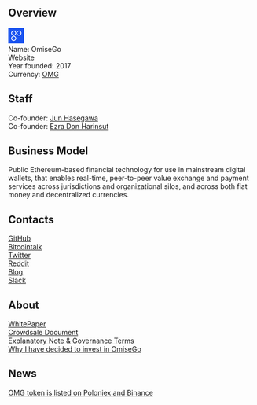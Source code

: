 ## Overview
![logo](../projects/logo/omisego.png)  
Name: OmiseGo  
[Website](https://omg.omise.co/)  
Year founded: 2017  
Currency: [OMG](https://coinmarketcap.com/assets/omisego/)  
## Staff
Co-founder: [Jun Hasegawa](../people/jun_hasegawa.md)      
Co-founder: [Ezra Don Harinsut](../people/don_harinsut.md)  
## Business Model
Public Ethereum-based financial technology for use in mainstream digital wallets, that enables real-time, peer-to-peer value exchange and payment services across jurisdictions and organizational silos, and across both fiat money and decentralized currencies.
## Contacts
[GitHub](https://github.com/omise)  
[Bitcointalk](https://bitcointalk.org/index.php?topic=2023054.0)  
[Twitter](https://twitter.com/omise_go)  
[Reddit](https://www.reddit.com/r/omise_go/)  
[Blog](https://www.omise.co/blog)  
[Slack](https://omgslack.omise.co/)  
## About
[WhitePaper](https://cdn.omise.co/omg/whitepaper.pdf)  
[Crowdsale Document](https://cdn.omise.co/omg/crowdsaledoc.pdf)  
[Explanatory Note & Governance Terms](https://cdn.omise.co/omg/crowdsaleterms.pdf)  
[Why I have decided to invest in OmiseGo](https://www.reddit.com/r/ethtrader/comments/6nldxs/why_i_have_decided_to_invest_in_omisego_omg_now/)
## News 
[OMG token is  listed on Poloniex and Binance](omisego_12-09-17.md)  
